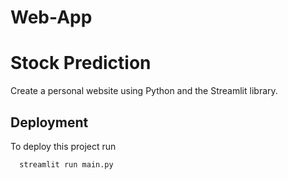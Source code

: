 # Web-App

# Stock Prediction

Create a personal website using Python and the Streamlit library.

## Deployment

To deploy this project run

```bash
  streamlit run main.py
```
